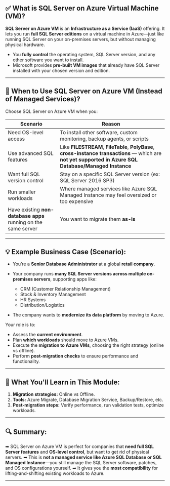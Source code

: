 ## ✅ **What is SQL Server on Azure Virtual Machine (VM)?**

**SQL Server on Azure VM** is an **Infrastructure as a Service (IaaS)** offering.
It lets you run **full SQL Server editions** on a virtual machine in Azure—just like running SQL Server on your on-premises servers, but without managing physical hardware.

- You **fully control** the operating system, SQL Server version, and any other software you want to install.
- Microsoft provides **pre-built VM images** that already have SQL Server installed with your chosen version and edition.

---

## 🔑 **When to Use SQL Server on Azure VM (Instead of Managed Services)?**

Choose SQL Server on Azure VM when you:

| Scenario                                                       | Reason                                                                                                                                                     |
| -------------------------------------------------------------- | ---------------------------------------------------------------------------------------------------------------------------------------------------------- |
| Need OS-level access                                           | To install other software, custom monitoring, backup agents, or scripts                                                                                    |
| Use advanced SQL features                                      | Like **FILESTREAM**, **FileTable**, **PolyBase**, **cross-instance transactions** — which are **not yet supported in Azure SQL Database/Managed Instance** |
| Want full SQL version control                                  | Stay on a specific SQL Server version (ex: SQL Server 2016 SP3)                                                                                            |
| Run smaller workloads                                          | Where managed services like Azure SQL Managed Instance may feel oversized or too expensive                                                                 |
| Have existing **non-database apps** running on the same server | You want to migrate them **as-is**                                                                                                                         |

---

## 💡 **Example Business Case (Scenario):**

- You’re a **Senior Database Administrator** at a global **retail company**.
- Your company runs **many SQL Server versions across multiple on-premises servers**, supporting apps like:

  - CRM (Customer Relationship Management)
  - Stock & Inventory Management
  - HR Systems
  - Distribution/Logistics

- The company wants to **modernize its data platform** by moving to Azure.

Your role is to:

- Assess the **current environment**.
- Plan **which workloads** should move to Azure VMs.
- Execute the **migration to Azure VMs**, choosing the right strategy (online vs offline).
- Perform **post-migration checks** to ensure performance and functionality.

---

## 🔄 **What You'll Learn in This Module:**

1. **Migration strategies:** Online vs Offline.
2. **Tools:** Azure Migrate, Database Migration Service, Backup/Restore, etc.
3. **Post-migration steps:** Verify performance, run validation tests, optimize workloads.

---

## 🔍 **Summary:**

➡ SQL Server on Azure VM is perfect for companies that **need full SQL Server features** and **OS-level control**, but want to get rid of physical servers.
➡ This is **not a managed service like Azure SQL Database or SQL Managed Instance**—you still manage the SQL Server software, patches, and OS configurations yourself.
➡ It gives you the **most compatibility** for lifting-and-shifting existing workloads to Azure.

---
